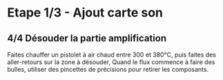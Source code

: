 
# Etape 1/3 - Ajout carte son
## 4/4 Désouder la partie amplification
Faites chauffer un pistolet à air chaud entre 300 et 380°C, puis faites des aller-retours sur la zone à désouder,
Quand le flux commence à faire des bulles, utiliser des pincettes de précisions pour retirer les composants.